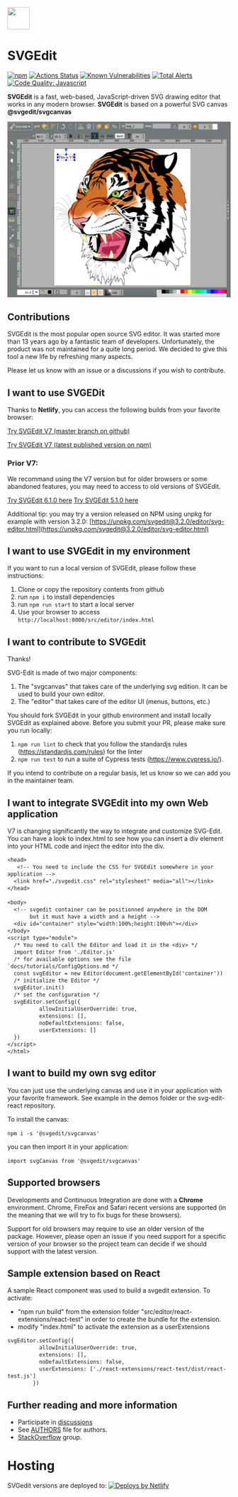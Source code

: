 <img src="https://svg-edit.github.io/svgedit/src/editor/images/logo.svg" width="50" height="50" />

# SVGEdit

[![npm](https://img.shields.io/npm/v/svgedit.svg)](https://www.npmjs.com/package/svgedit)
[![Actions Status](https://github.com/SVG-Edit/svgedit/workflows/Node%20CI/badge.svg)](https://github.com/SVG-Edit/svgedit/actions)
[![Known Vulnerabilities](https://snyk.io/test/github/SVG-Edit/svgedit/badge.svg)](https://snyk.io/test/github/SVG-Edit/svgedit)
[![Total Alerts](https://img.shields.io/lgtm/alerts/g/SVG-Edit/svgedit.svg?logo=lgtm&logoWidth=18)](https://lgtm.com/projects/g/SVG-Edit/svgedit/alerts)
[![Code Quality: Javascript](https://img.shields.io/lgtm/grade/javascript/g/SVG-Edit/svgedit.svg?logo=lgtm&logoWidth=18)](https://lgtm.com/projects/g/SVG-Edit/svgedit/context:javascript)

**SVGEdit** is a fast, web-based, JavaScript-driven SVG drawing editor that
works in any modern browser. **SVGEdit** is based on a powerful SVG canvas **@svgedit/svgcanvas**

![screenshot](docs/screenshot.png)
[](https://upload.wikimedia.org/wikipedia/commons/f/fd/Ghostscript_Tiger.svg)

## Contributions

SVGEdit is the most popular open source SVG editor. It was started more than 13 years ago by a fantastic team of developers. Unfortunately, the product was not maintained for a quite long period. We decided to give this tool a new life by refreshing many aspects.

Please let us know with an issue or a discussions if you wish to contribute.

## I want to use SVGEDit

Thanks to **Netlify**, you can access the following builds from your favorite browser:

[Try SVGEdit V7 (master branch on github)](https://svgedit.netlify.app/editor/index.html)

[Try SVGEdit V7 (latest published version on npm)](https://unpkg.com/svgedit@latest/dist/editor/index.html)

### Prior V7:

We recommand using the V7 version but for older browsers or some abandoned features, you may need to access to old versions of SVGEdit.

[Try SVGEdit 6.1.0 here](https://60a0000fc9900b0008fd268d--svgedit.netlify.app/editor/index.html)
[Try SVGEdit 5.1.0 here](https://unpkg.com/svgedit@5.1.0/editor/svg-editor.html)

Additional tip: you may try a version released on NPM using unpkg for example with version 3.2.0:
[https://unpkg.com/svgedit@3.2.0/editor/svg-editor.html](https://unpkg.com/svgedit@3.2.0/editor/svg-editor.html)

## I want to use SVGEdit in my environment

If you want to run a local version of SVGEdit, please follow these instructions:

1. Clone or copy the repository contents from github
1. run `npm i` to install dependencies
1. run `npm run start` to start a local server
1. Use your browser to access `http://localhost:8000/src/editor/index.html`

## I want to contribute to SVGEdit

Thanks!

SVG-Edit is made of two major components:

1. The "svgcanvas" that takes care of the underlying svg edition. It can be used to build your own editor.
1. The "editor" that takes care of the editor UI (menus, buttons, etc.)

You should fork SVGEdit in your github environment and install locally SVGEdit as explained above.
Before you submit your PR, please make sure you run locally:

1. `npm run lint` to check that you follow the standardjs rules (https://standardjs.com/rules) for the linter
1. `npm run test` to run a suite of Cypress tests (https://www.cypress.io/).

If you intend to contribute on a regular basis, let us know so we can add you in the maintainer team.

## I want to integrate SVGEdit into my own Web application

V7 is changing significantly the way to integrate and customize SVG-Edit. You can have a look to index.html to see how you can insert a div element into your HTML code and inject the editor into the div.

```
<head>
   <!-- You need to include the CSS for SVGEdit somewhere in your application -->
  <link href="./svgedit.css" rel="stylesheet" media="all"></link>
</head>

<body>
  <!-- svgedit container can be positionned anywhere in the DOM
       but it must have a width and a height -->
  <div id="container" style="width:100%;height:100vh"></div>
</body>
<script type="module">
  /* You need to call the Editor and load it in the <div> */
  import Editor from './Editor.js'
  /* for available options see the file `docs/tutorials/ConfigOptions.md */
  const svgEditor = new Editor(document.getElementById('container'))
  /* initialize the Editor */
  svgEditor.init()
  /* set the configuration */
  svgEditor.setConfig({
          allowInitialUserOverride: true,
          extensions: [],
          noDefaultExtensions: false,
          userExtensions: []
  })
</script>
</html>
```
## I want to build my own svg editor
You can just use the underlying canvas and use it in your application with your favorite framework.
See example in the demos folder or the svg-edit-react repository. 

To install the canvas:

`npm i -s '@svgedit/svgcanvas'`

you can then import it in your application: 

`import svgCanvas from '@svgedit/svgcanvas'`

## Supported browsers

Developments and Continuous Integration are done with a **Chrome** environment. Chrome, FireFox and Safari recent versions are supported (in the meaning that we will try to fix bugs for these browsers).

Support for old browsers may require to use an older version of the package. However, please open an issue if you need support for a specific version of your browser so the project team can decide if we should support with the latest version.

## Sample extension based on React

A sample React component was used to build a svgedit extension.
To activate:

- "npm run build" from the extension folder "src/editor/react-extensions/react-test" in order to create the bundle for the extension.
- modify "index.html" to activate the extension as a userExtensions

```
svgEditor.setConfig({
          allowInitialUserOverride: true,
          extensions: [],
          noDefaultExtensions: false,
          userExtensions: ['./react-extensions/react-test/dist/react-test.js']
        })
```

## Further reading and more information

- Participate in [discussions](https://github.com/SVG-Edit/svgedit/discussions)
- See [AUTHORS](AUTHORS) file for authors.
- [StackOverflow](https://stackoverflow.com/tags/svg-edit) group.

# Hosting

SVGedit versions are deployed to:
[![Deploys by Netlify](https://www.netlify.com/img/global/badges/netlify-color-accent.svg)](https://www.netlify.com)
